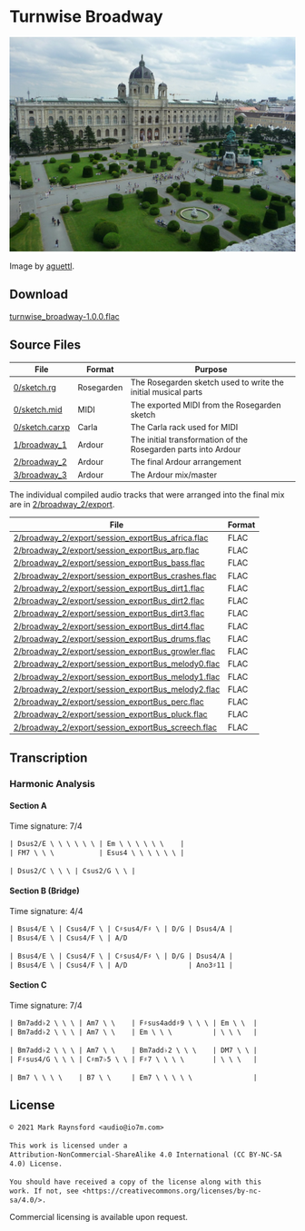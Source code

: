 Turnwise Broadway
===

![Vienna](vienna.jpg)

Image by [aguettl](https://pixabay.com/users/aguettl-103035/?utm_source=link-attribution&utm_medium=referral&utm_campaign=image&utm_content=221578).

## Download

[turnwise_broadway-1.0.0.flac](turnwise_broadway-1.0.0.flac)

## Source Files

|File|Format|Purpose|
|----|------|-------|
|[0/sketch.rg](0/sketch.rg)|Rosegarden|The Rosegarden sketch used to write the initial musical parts|
|[0/sketch.mid](0/sketch.mid)|MIDI|The exported MIDI from the Rosegarden sketch|
|[0/sketch.carxp](0/sketch.carxp)|Carla|The Carla rack used for MIDI|
|[1/broadway_1](1/broadway_1)|Ardour|The initial transformation of the Rosegarden parts into Ardour|
|[2/broadway_2](2/broadway_2)|Ardour|The final Ardour arrangement|
|[3/broadway_3](3/broadway_3)|Ardour|The Ardour mix/master|

The individual compiled audio tracks that were arranged into the final mix
are in [2/broadway_2/export](2/broadway_2/export).

|File|Format|
|----|------|
|[2/broadway_2/export/session_exportBus_africa.flac](2/broadway_2/export/session_exportBus_africa.flac)|FLAC|
|[2/broadway_2/export/session_exportBus_arp.flac](2/broadway_2/export/session_exportBus_arp.flac)|FLAC|
|[2/broadway_2/export/session_exportBus_bass.flac](2/broadway_2/export/session_exportBus_bass.flac)|FLAC|
|[2/broadway_2/export/session_exportBus_crashes.flac](2/broadway_2/export/session_exportBus_crashes.flac)|FLAC|
|[2/broadway_2/export/session_exportBus_dirt1.flac](2/broadway_2/export/session_exportBus_dirt1.flac)|FLAC|
|[2/broadway_2/export/session_exportBus_dirt2.flac](2/broadway_2/export/session_exportBus_dirt2.flac)|FLAC|
|[2/broadway_2/export/session_exportBus_dirt3.flac](2/broadway_2/export/session_exportBus_dirt3.flac)|FLAC|
|[2/broadway_2/export/session_exportBus_dirt4.flac](2/broadway_2/export/session_exportBus_dirt4.flac)|FLAC|
|[2/broadway_2/export/session_exportBus_drums.flac](2/broadway_2/export/session_exportBus_drums.flac)|FLAC|
|[2/broadway_2/export/session_exportBus_growler.flac](2/broadway_2/export/session_exportBus_growler.flac)|FLAC|
|[2/broadway_2/export/session_exportBus_melody0.flac](2/broadway_2/export/session_exportBus_melody0.flac)|FLAC|
|[2/broadway_2/export/session_exportBus_melody1.flac](2/broadway_2/export/session_exportBus_melody1.flac)|FLAC|
|[2/broadway_2/export/session_exportBus_melody2.flac](2/broadway_2/export/session_exportBus_melody2.flac)|FLAC|
|[2/broadway_2/export/session_exportBus_perc.flac](2/broadway_2/export/session_exportBus_perc.flac)|FLAC|
|[2/broadway_2/export/session_exportBus_pluck.flac](2/broadway_2/export/session_exportBus_pluck.flac)|FLAC|
|[2/broadway_2/export/session_exportBus_screech.flac](2/broadway_2/export/session_exportBus_screech.flac)|FLAC|

## Transcription

### Harmonic Analysis

#### Section A

Time signature: 7/4

~~~
| Dsus2/E \ \ \ \ \ \ | Em \ \ \ \ \ \    |
| FM7 \ \ \           | Esus4 \ \ \ \ \ \ |

| Dsus2/C \ \ \ | Csus2/G \ \ |
~~~

#### Section B (Bridge)

Time signature: 4/4

~~~
| Bsus4/E \ | Csus4/F \ | C♯sus4/F♯ \ | D/G | Dsus4/A |
| Bsus4/E \ | Csus4/F \ | A/D

| Bsus4/E \ | Csus4/F \ | C♯sus4/F♯ \ | D/G | Dsus4/A |
| Bsus4/E \ | Csus4/F \ | A/D               | Ano3♯11 |
~~~

#### Section C

Time signature: 7/4

~~~
| Bm7add♭2 \ \ \ | Am7 \ \    | F♯sus4add♯9 \ \ \ | Em \ \  |
| Bm7add♭2 \ \ \ | Am7 \ \    | Em \ \ \          | \ \ \   |

| Bm7add♭2 \ \ \ | Am7 \ \    | Bm7add♭2 \ \ \    | DM7 \ \ |
| F♯sus4/G \ \ \ | C♯m7♭5 \ \ | F♯7 \ \ \ \       | \ \ \   |

| Bm7 \ \ \ \    | B7 \ \     | Em7 \ \ \ \ \               |
~~~

## License

```
© 2021 Mark Raynsford <audio@io7m.com>

This work is licensed under a 
Attribution-NonCommercial-ShareAlike 4.0 International (CC BY-NC-SA 4.0) License.

You should have received a copy of the license along with this
work. If not, see <https://creativecommons.org/licenses/by-nc-sa/4.0/>.
```

Commercial licensing is available upon request.
